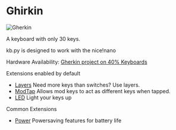 # Ghirkin

![Gherkin](https://4.bp.blogspot.com/-sQ18-lNZXOc/WCzlTde-4PI/AAAAAAAB_JQ/qQrehAMG6DMKf3i4oj4mkmLGOfTUvb3KgCLcB/s640/IMG_20161116_122926.jpg)

A keyboard with only 30 keys.  

kb.py is designed to work with the nice!nano

Hardware Availability: [Gherkin project on 40% Keyboards](http://www.40percent.club/2016/11/gherkin.html)

Extensions enabled by default  
- [Layers](/docs/layers.md) Need more keys than switches? Use layers.
- [ModTap](/docs/modtap.md) Allows mod keys to act as different keys when tapped.
- [LED](/docs/led.md) Light your keys up

Common Extensions
- [Power](/docs/power.md) Powersaving features for battery life
